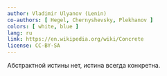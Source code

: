 ```yaml
---
author: Vladimir Ulyanov (Lenin)
co-authors: [ Hegel, Chernyshevsky, Plekhanov ]
colors: [ white, blue ]
lang: ru
link: https://en.wikipedia.org/wiki/Concrete
license: CC-BY-SA
---
```

Абстрактной истины нет,
истина всегда конкретна.
